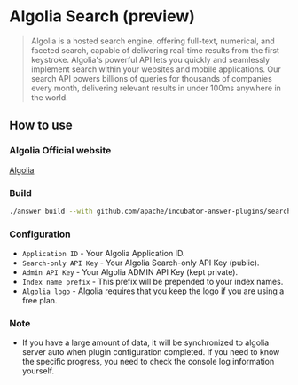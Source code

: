 # Algolia Search (preview)
> Algolia is a hosted search engine, offering full-text, numerical, and faceted search, capable of delivering real-time 
> results from the first keystroke. Algolia's powerful API lets you quickly and seamlessly implement search within your 
> websites and mobile applications. Our search API powers billions of queries for thousands of companies every month, 
> delivering relevant results in under 100ms anywhere in the world.

## How to use

### Algolia Official website
[Algolia](https://www.algolia.com/)

### Build
```bash
./answer build --with github.com/apache/incubator-answer-plugins/search-algolia
```

### Configuration
- `Application ID` - Your Algolia Application ID.
- `Search-only API Key` - Your Algolia Search-only API Key (public).
- `Admin API Key` - Your Algolia ADMIN API Key (kept private).
- `Index name prefix` - This prefix will be prepended to your index names.
- `Algolia logo` - Algolia requires that you keep the logo if you are using a free plan.

### Note
- If you have a large amount of data, it will be synchronized to algolia server auto when plugin configuration completed. If you need to know the specific progress, you need to check the console log information yourself.
